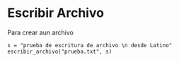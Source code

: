 # Escribir Archivo
Para crear aun archivo 

```
s = "prueba de escritura de archivo \n desde Latino"
escribir_archivo("prueba.txt", s)
```

